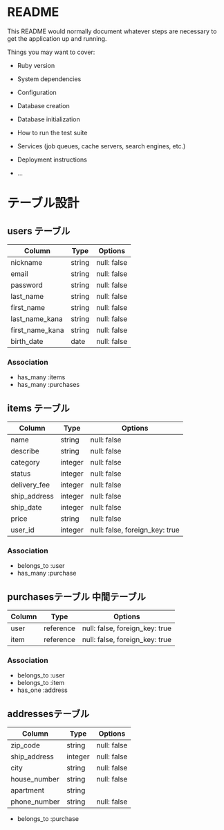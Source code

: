 # README

This README would normally document whatever steps are necessary to get the
application up and running.

Things you may want to cover:

* Ruby version

* System dependencies

* Configuration

* Database creation

* Database initialization

* How to run the test suite

* Services (job queues, cache servers, search engines, etc.)

* Deployment instructions

* ...


# テーブル設計

## users テーブル

| Column          | Type   | Options     |
| --------------- | ------ | ----------- |
| nickname        | string | null: false |
| email           | string | null: false |
| password        | string | null: false |
| last_name       | string | null: false |
| first_name      | string | null: false |
| last_name_kana  | string | null: false |
| first_name_kana | string | null: false |
| birth_date      | date   | null: false |

### Association

- has_many :items
- has_many :purchases

## items テーブル

| Column        | Type    | Options     |
| ------------- | ------- | ----------- |
| name          | string  | null: false |
| describe      | string  | null: false |
| category      | integer | null: false |
| status        | integer | null: false |
| delivery_fee  | integer | null: false |
| ship_address  | integer | null: false |
| ship_date     | integer | null: false |
| price         | string  | null: false |
| user_id       | integer | null: false, foreign_key: true |

### Association

- belongs_to :user
- has_many :purchase

##  purchasesテーブル 中間テーブル

| Column       | Type       | Options                        |
| ------------ | ---------- | ------------------------------ |
| user         | reference  | null: false, foreign_key: true |
| item         | reference  | null: false, foreign_key: true |

### Association

- belongs_to :user
- belongs_to :item
- has_one :address

##  addressesテーブル 

| Column       | Type       | Options     |
| ------------ | ---------- | ----------- |
| zip_code     | string     | null: false |
| ship_address | integer    | null: false |
| city         | string     | null: false |
| house_number | string     | null: false |
| apartment    | string     |             |
| phone_number | string     | null: false |

- belongs_to :purchase